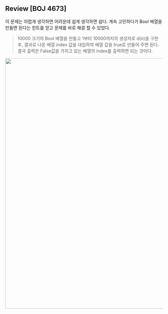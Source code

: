 ## Review [BOJ 4673] #
이 문제는 어렵게 생각하면 어려운데 쉽게 생각하면 쉽다.
계속 고민하다가 Bool 배열을 만들면 된다는 힌트를 얻고 문제를 바로 해결 할 수 있었다.    
> 10000 크기의 Bool 배열을 만들고 1부터 10000까지의 생성자로 d(n)을 구한 후, 결과로 나온 배열 index 값을 대입하여 배열 값을 true로 만들어 주면 된다. 결국 출력은 False값을 가지고 있는 배열의 index를 출력하면 되는 것이다.


<img src="https://img1.daumcdn.net/thumb/R1280x0/?scode=mtistory2&fname=https%3A%2F%2Fblog.kakaocdn.net%2Fdn%2FAqiID%2FbtrcGpN0Vvp%2FjMso0K7eoJxf6OhyshO1H1%2Fimg.jpg" width="800">
